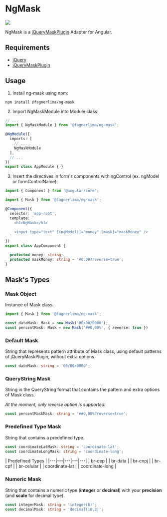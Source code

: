 # NgMask

[![](https://img.shields.io/badge/npm-v2.1.0--beta.1-brightgreen.svg)](https://www.npmjs.com/package/@fagnerlima/ng-mask)

NgMask is a [jQueryMaskPlugin](https://github.com/igorescobar/jQuery-Mask-Plugin) Adapter for Angular.

## Requirements

* [jQuery](https://www.npmjs.com/package/jquery)
* [jQueryMaskPlugin](https://www.npmjs.com/package/jquery-mask-plugin)

## Usage

1. Install ng-mask using npm:

```
npm install @fagnerlima/ng-mask
```

2. Import NgMaskModule into Module class:

```typescript
// ...
import { NgMaskModule } from '@fagnerlima/ng-mask';

@NgModule({
  imports: [
    // ...
    NgMaskModule
  ],
  // ...
})
export class AppModule { }
```

3. Insert the directives in form's components with ngControl (ex. ngModel or formControlName):

```typescript
import { Component } from '@angular/core';

import { Mask } from '@fagnerlima/ng-mask';

@Component({
  selector: 'app-root',
  template: `
    <h1>NgMask</h1>

    <input type="text" [(ngModel)]="money" [mask]="maskMoney" />
  `
})
export class AppComponent {

  protected money: string;
  protected maskMoney: string = '#0.00?reverse=true';
}
```

## Mask's Types

### Mask Object

Instance of Mask class.

```typescript
import { Mask } from '@fagnerlima/ng-mask';

const dateMask: Mask = new Mask('00/00/0000');
const percentMask: Mask = new Mask('##0,00%', { reverse: true })
```

### Default Mask

String that represents pattern attribute of Mask class, using default patterns of jQueryMaskPlugin, without extra options.

```typescript
const dateMask: string = '00/00/0000';
```

### QueryString Mask

String in the QueryString format that contains the pattern and extra options of Mask class.

*At the moment, only reverse option is supported.*

```typescript
const percentMaskMask: string = '##0,00%?reverse=true';
```

### Predefined Type Mask

String that contains a predefined type.

```typescript
const coordinateLatMask: string = 'coordinate-lat';
const coordinateLongMask: string = 'coordinate-long';
```

| Predefined Types |
|---|---|---|---|---|
| br-cep |
| br-data |
| br-cnpj |
| br-cpf |
| br-celular |
| coordinate-lat |
| coordinate-long |

### Numeric Mask

String that contains a numeric type (**integer** or **decimal**) with your **precision** (and **scale** for decimal type).

```typescript
const integerMask: string = 'integer(6)';
const decimalMask: string = 'decimal(10,2)';
```
